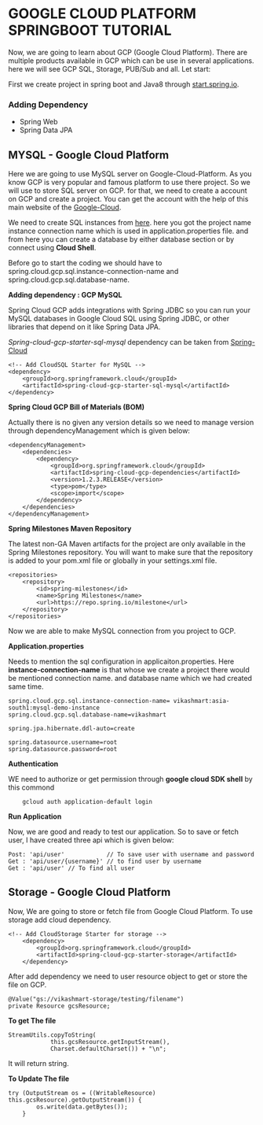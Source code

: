 # GOOGLE CLOUD PLATFORM SPRINGBOOT TUTORIAL

Now, we are going to learn about GCP (Google Cloud Platform). There are multiple products available in GCP which can be use in several
applications. here we will see GCP SQL, Storage, PUB/Sub and all. Let start:

First we create project in spring boot and Java8 through [start.spring.io](start.spring.io).

### Adding Dependency

* Spring Web
* Spring Data JPA

## MYSQL - Google Cloud Platform

Here we are going to use MySQL server on Google-Cloud-Platform. As you know GCP is very popular and famous platform to use there project.
So we will use to store SQL server on GCP. for that, we need to create a account on GCP and create a project. You can get the account with
the help of this main website of the [Google-Cloud](https://console.cloud.google.com/).

We need to create SQL instances from [here](https://console.cloud.google.com/sql/instances). here you got the project name instance connection 
name which is used in application.properties file. and from here you can create a database by either database section or by connect using **Cloud Shell**.

Before go to start the coding we should have to spring.cloud.gcp.sql.instance-connection-name and spring.cloud.gcp.sql.database-name. 

**Adding dependency : GCP MySQL**

Spring Cloud GCP adds integrations with Spring JDBC so you can run your MySQL databases in Google Cloud SQL using Spring JDBC, or other libraries 
that depend on it like Spring Data JPA.

*Spring-cloud-gcp-starter-sql-mysql* dependency can be taken from [Spring-Cloud](https://cloud.spring.io/spring-cloud-gcp/multi/multi__spring_jdbc.html)

	<!-- Add CloudSQL Starter for MySQL -->
	<dependency>
		<groupId>org.springframework.cloud</groupId>
		<artifactId>spring-cloud-gcp-starter-sql-mysql</artifactId>
	</dependency>   
	
**Spring Cloud GCP Bill of Materials (BOM)**

Actually there is no given any version details so we need to manage version through dependencyManagement which is given below:

	<dependencyManagement>
	    <dependencies>
	        <dependency>
	            <groupId>org.springframework.cloud</groupId>
	            <artifactId>spring-cloud-gcp-dependencies</artifactId>
	            <version>1.2.3.RELEASE</version>
	            <type>pom</type>
	            <scope>import</scope>
	        </dependency>
	    </dependencies>
	</dependencyManagement>
	
**Spring Milestones Maven Repository**

The latest non-GA Maven artifacts for the project are only available in the Spring Milestones repository. You will want to make sure that the repository is added to your pom.xml file or globally in your settings.xml file.

	<repositories>
	    <repository>
	        <id>spring-milestones</id>
	        <name>Spring Milestones</name>
	        <url>https://repo.spring.io/milestone</url>
	    </repository>
	</repositories> 

Now we are able to make MySQL connection from you project to GCP. 

**Application.properties**

Needs to mention the sql configuration in applicaiton.properties. Here **instance-connection-name** is that whose we create a project there would be mentioned connection name.
and database name which we had created same time. 

	spring.cloud.gcp.sql.instance-connection-name= vikashmart:asia-south1:mysql-demo-instance
	spring.cloud.gcp.sql.database-name=vikashmart
	
	spring.jpa.hibernate.ddl-auto=create
	
	spring.datasource.username=root
	spring.datasource.password=root

**Authentication**

WE need to authorize or get permission through **google cloud SDK shell** by this commond

		gcloud auth application-default login

**Run Application**

Now, we are good and ready to test our application. So to save or fetch user, I have created three api which is given below:
	
	Post: 'api/user'			// To save user with username and password 
	Get : 'api/user/{username}'	// to find user by username
	Get : 'api/user' // To find all user
	
## Storage - Google Cloud Platform

Now, We are going to store or fetch file from Google Cloud Platform. To use storage add cloud dependency.

	<!-- Add CloudStorage Starter for storage -->
		<dependency>
		    <groupId>org.springframework.cloud</groupId>
		    <artifactId>spring-cloud-gcp-starter-storage</artifactId>
		</dependency>
		
After add dependency we need to user resource object to get or store the file on GCP.

	@Value("gs://vikashmart-storage/testing/filename")
	private Resource gcsResource; 
	
**To get The file**

	StreamUtils.copyToString(
				this.gcsResource.getInputStream(),
				Charset.defaultCharset()) + "\n";
				
It will return string.

**To Update The file**

	try (OutputStream os = ((WritableResource) this.gcsResource).getOutputStream()) {
			os.write(data.getBytes());
		}
